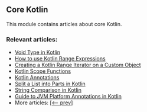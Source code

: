## Core Kotlin

This module contains articles about core Kotlin.

### Relevant articles:

- [Void Type in Kotlin](https://www.baeldung.com/kotlin-void-type)
- [How to use Kotlin Range Expressions](https://www.baeldung.com/kotlin-ranges)
- [Creating a Kotlin Range Iterator on a Custom Object](https://www.baeldung.com/kotlin-custom-range-iterator)
- [Kotlin Scope Functions](https://www.baeldung.com/kotlin-scope-functions)
- [Kotlin Annotations](https://www.baeldung.com/kotlin-annotations)
- [Split a List into Parts in Kotlin](https://www.baeldung.com/kotlin-split-list-into-parts)
- [String Comparison in Kotlin](https://www.baeldung.com/kotlin-string-comparison)
- [Guide to JVM Platform Annotations in Kotlin](https://www.baeldung.com/kotlin-jvm-annotations)
- More articles: [[<-- prev]](/core-kotlin)
